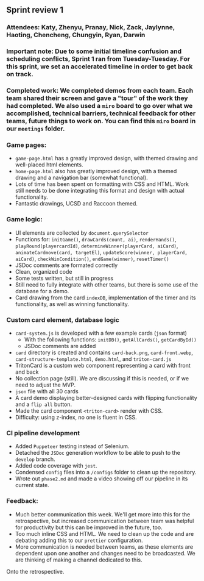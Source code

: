 ## Sprint review 1 

### Attendees: Katy, Zhenyu, Pranay, Nick, Zack, Jaylynne, Haoting, Chencheng, Chungyin, Ryan, Darwin

### Important note: Due to some initial timeline confusion and scheduling conflicts, Sprint 1 ran from Tuesday-Tuesday. For this sprint, we set an accelerated timeline in order to get back on track. 

### Completed work: We completed demos from each team. Each team shared their screen and gave a "tour" of the work they had completed. We also used a `miro` board to go over what we accomplished, technical barriers, technical feedback for other teams, future things to work on. You can find this `miro` board in our `meetings` folder.

### Game pages: 
- `game-page.html` has a greatly improved design, with themed drawing and well-placed html elements.
- `home-page.html` also has greatly improved design, with a themed drawing and a navigation bar (somewhat functional).
- Lots of time has been spent on formatting with CSS and HTML. Work still needs to be done integrating this format and design with actual functionality.
- Fantastic drawings, UCSD and Raccoon themed. 

### Game logic: 
- UI elements are collected by `document.querySelector`
- Functions for: `initGame()`, `drawCards(count, ai)`, `renderHands()`, `playRound(playercardId)`, `determineWinner(playerCard, aiCard)`, `animateCardmove(card, targetEl)`, `updateScore(winner, playerCard, aiCard)`, `checkWinCondition()`, `endGame(winner)`, `resetTimer()`
- JSDoc comments are formated correctly
- Clean, organized code
- Some tests written, but still in progress
- Still need to fully integrate with other teams, but there is some use of the database for a demo.
- Card drawing from the card `indexDB`, implementation of the timer and its functionality, as well as winning functionality.

### Custom card element, database logic 
- `card-system.js` is developed with a few example cards (`json` format)
  - With the following functions: `initDB()`, `getAllCards()`, `getCardById()`
  - JSDoc comments are added
- `card` directory is created and contains `card-back.png`, `card-front.webp`, `card-structure-template.html`, `demo.html`, and `triton-card.js`
- TritonCard is a custom web component representing a card with front and back
- No collection page (still). We are discussing if this is needed, or if we need to adjust the MVP. 
- `json` file with all 30 cards
- A card demo displaying better-designed cards with flipping functionality and a `flip all` button.
- Made the card component `<triton-card>` render with CSS.
- Difficulty: using z-index, no one is fluent in CSS.

### CI pipeline development 
- Added `Puppeteer` testing instead of Selenium.
- Detached the `JSDoc` generation workflow to be able to push to the `develop` branch. 
- Added code coverage with `jest`.
- Condensed `config` files into a `/configs` folder to clean up the repository.
- Wrote out `phase2.md` and made a video showing off our pipeline in its current state. 

### Feedback: 
- Much better communication this week. We'll get more into this for the retrospective, but increased communication between team was helpful for productivity but this can be improved in the future, too.
- Too much inline CSS and HTML. We need to clean up the code and are debating adding this to our `prettier` configuration.
- More communication is needed between teams, as these elements are dependent upon one another and changes need to be broadcasted. We are thinking of making a channel dedicated to this. 

Onto the retrospective. 
